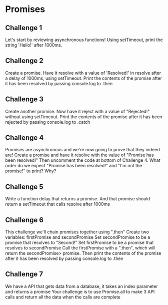 # Promises

## Challenge 1
Let's start by reviewing asynchronous functions! Using setTimeout, print the string 'Hello!' after 1000ms.

## Challenge 2
Create a promise. Have it resolve with a value of 'Resolved!' in resolve after a delay of 1000ms, using setTimeout. Print the contents of the promise after it has been resolved by passing console.log to .then

## Challenge 3
Create another promise. Now have it reject with a value of "Rejected!" without using setTimeout. Print the contents of the promise after it has been rejected by passing console.log to .catch

## Challenge 4
Promises are asynchronous and we're now going to prove that they indeed are! Create a promise and have it resolve with the value of "Promise has been resolved!" Then uncomment the code at bottom of Challenge 4. What order do we expect "Promise has been resolved!" and "I'm not the promise!" to print? Why?

## Challenge 5
Write a function delay that returns a promise. And that promise should return a setTimeout that calls resolve after 1000ms

## Challenge 6
This challenge we'll chain promises together using ".then" Create two variables: firstPromise and secondPromise Set secondPromise to be a promise that resolves to "Second!" Set firstPromise to be a promise that resolves to secondPromise Call the firstPromise with a ".then", which will return the secondPromise> promise. Then print the contents of the promise after it has been resolved by passing console.log to .then

## Challenge 7
We have a API that gets data from a database, it takes an index parameter and returns a promise Your challenge is to use Promise.all to make 3 API calls and return all the data when the calls are complete